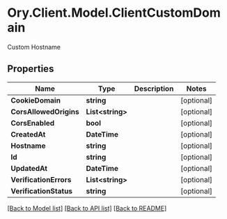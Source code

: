 # Ory.Client.Model.ClientCustomDomain
Custom Hostname

## Properties

Name | Type | Description | Notes
------------ | ------------- | ------------- | -------------
**CookieDomain** | **string** |  | [optional] 
**CorsAllowedOrigins** | **List&lt;string&gt;** |  | [optional] 
**CorsEnabled** | **bool** |  | [optional] 
**CreatedAt** | **DateTime** |  | [optional] 
**Hostname** | **string** |  | [optional] 
**Id** | **string** |  | [optional] 
**UpdatedAt** | **DateTime** |  | [optional] 
**VerificationErrors** | **List&lt;string&gt;** |  | [optional] 
**VerificationStatus** | **string** |  | [optional] 

[[Back to Model list]](../README.md#documentation-for-models) [[Back to API list]](../README.md#documentation-for-api-endpoints) [[Back to README]](../README.md)

